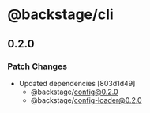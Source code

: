 # @backstage/cli

## 0.2.0

### Patch Changes

- Updated dependencies [803d1d49]
  - @backstage/config@0.2.0
  - @backstage/config-loader@0.2.0
